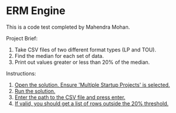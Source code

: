 # ERM Engine
This is a code test completed by Mahendra Mohan.

Project Brief:
1. Take CSV files of two different format types (LP and TOU).
2. Find the median for each set of data.
3. Print out values greater or less than 20% of the median.

Instructions:
1. [Open the solution. Ensure 'Multiple Startup Projects' is selected.](/ErmEngine.CsvApi/Instructions/Step1.PNG)
2. [Run the solution.](/ErmEngine.CsvApi/Instructions/Step2.PNG)
3. [Enter the path to the CSV file and press enter.](/ErmEngine.CsvApi/Instructions/Step3.PNG)
4. [If valid, you should get a list of rows outside the 20% threshold.](/ErmEngine.CsvApi/Instructions/Step4.PNG)
